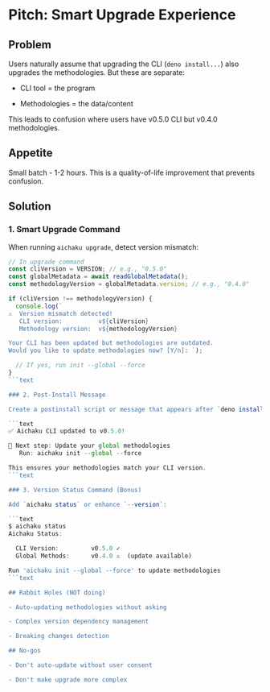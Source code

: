 # Pitch: Smart Upgrade Experience

## Problem

Users naturally assume that upgrading the CLI (`deno install...`) also upgrades
the methodologies. But these are separate:

- CLI tool = the program

- Methodologies = the data/content

This leads to confusion where users have v0.5.0 CLI but v0.4.0 methodologies.

## Appetite

Small batch - 1-2 hours. This is a quality-of-life improvement that prevents
confusion.

## Solution

### 1. Smart Upgrade Command

When running `aichaku upgrade`, detect version mismatch:

````typescript
// In upgrade command
const cliVersion = VERSION; // e.g., "0.5.0"
const globalMetadata = await readGlobalMetadata();
const methodologyVersion = globalMetadata.version; // e.g., "0.4.0"

if (cliVersion !== methodologyVersion) {
  console.log(`
⚠️  Version mismatch detected!
   CLI version:          v${cliVersion}
   Methodology version:  v${methodologyVersion}

Your CLI has been updated but methodologies are outdated.
Would you like to update methodologies now? [Y/n]: `);

  // If yes, run init --global --force
}
```text

### 2. Post-Install Message

Create a postinstall script or message that appears after `deno install`:

```text
✅ Aichaku CLI updated to v0.5.0!

📝 Next step: Update your global methodologies
   Run: aichaku init --global --force

This ensures your methodologies match your CLI version.
```text

### 3. Version Status Command (Bonus)

Add `aichaku status` or enhance `--version`:

```text
$ aichaku status
Aichaku Status:

  CLI Version:         v0.5.0 ✓
  Global Methods:      v0.4.0 ⚠️  (update available)

Run 'aichaku init --global --force' to update methodologies
```text

## Rabbit Holes (NOT doing)

- Auto-updating methodologies without asking

- Complex version dependency management

- Breaking changes detection

## No-gos

- Don't auto-update without user consent

- Don't make upgrade more complex
````
